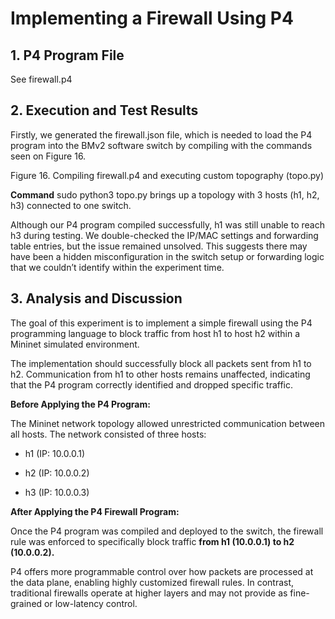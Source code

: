 # Implementing a Firewall Using P4
## 1. P4 Program File 
See firewall.p4 

## 2. Execution and Test Results 

Firstly, we generated the firewall.json file, which is needed to load the P4 program into the BMv2 software switch by compiling with the commands seen on Figure 16. 

Figure 16. Compiling firewall.p4 and executing custom topography (topo.py) 

**Command** sudo python3 topo.py brings up a topology with 3 hosts (h1, h2, h3) connected to one switch. 


Although our P4 program compiled successfully, h1 was still unable to reach h3 during testing. We double-checked the IP/MAC settings and forwarding table entries, but the issue remained unsolved. This suggests there may have been a hidden misconfiguration in the switch setup or forwarding logic that we couldn’t identify within the experiment time. 

## 3. Analysis and Discussion 

The goal of this experiment is to implement a simple firewall using the P4 programming language to block traffic from host h1 to host h2 within a Mininet simulated environment. 

The implementation should successfully block all packets sent from h1 to h2. Communication from h1 to other hosts remains unaffected, indicating that the P4 program correctly identified and dropped specific traffic. 

**Before Applying the P4 Program:**

The Mininet network topology allowed unrestricted communication between all hosts. The network consisted of three hosts: 

- h1 (IP: 10.0.0.1) 

- h2 (IP: 10.0.0.2) 

- h3 (IP: 10.0.0.3) 

**After Applying the P4 Firewall Program:**

Once the P4 program was compiled and deployed to the switch, the firewall rule was enforced to specifically block traffic **from h1 (10.0.0.1) to h2 (10.0.0.2).**

P4 offers more programmable control over how packets are processed at the data plane, enabling highly customized firewall rules. In contrast, traditional firewalls operate at higher layers and may not provide as fine-grained or low-latency control. 

 

 

 
